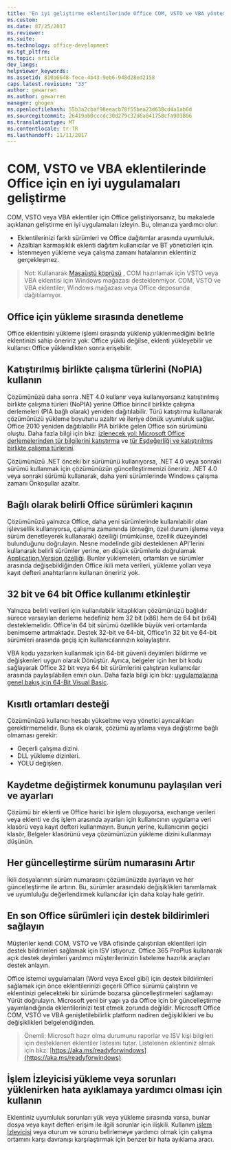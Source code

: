 ```yaml
---
title: "En iyi geliştirme eklentilerinde Office COM, VSTO ve VBA yöntemler | Microsoft Docs"
ms.custom: 
ms.date: 07/25/2017
ms.reviewer: 
ms.suite: 
ms.technology: office-development
ms.tgt_pltfrm: 
ms.topic: article
dev_langs: 
helpviewer_keywords: 
ms.assetid: 810a6648-fece-4b43-9eb6-948d28ed2158
caps.latest.revision: "33"
author: gewarren
ms.author: gewarren
manager: ghogen
ms.openlocfilehash: 55b3a2cbaf98eeacb78f55bea23d638cd4a1ab6d
ms.sourcegitcommit: 26419ab0cccdc30d279c32d6a841758cfa903806
ms.translationtype: MT
ms.contentlocale: tr-TR
ms.lasthandoff: 11/11/2017
---
```

# <a name="development-best-practices-for-com-vsto-and-vba--add-ins-in-office"></a>COM, VSTO ve VBA eklentilerinde Office için en iyi uygulamaları geliştirme
  COM, VSTO veya VBA eklentiler için Office geliştiriyorsanız, bu makalede açıklanan geliştirme en iyi uygulamaları izleyin.   Bu, olmanıza yardımcı olur:

-  Eklentilerinizi farklı sürümleri ve Office dağıtımlar arasında uyumluluk.
-  Azaltılan karmaşıklık eklenti dağıtım kullanıcılar ve BT yöneticileri için.
-  İstenmeyen yükleme veya çalışma zamanı hatalarının eklentiniz gerçekleşmez.

>Not: Kullanarak [Masaüstü köprüsü](https://docs.microsoft.com/en-us/windows/uwp/porting/desktop-to-uwp-root) , COM hazırlamak için VSTO veya VBA eklentisi için Windows mağazası desteklenmiyor. COM, VSTO ve VBA eklentiler, Windows mağazası veya Office deposunda dağıtılamıyor. 
  
## <a name="do-not-check-for-office-during-installation"></a>Office için yükleme sırasında denetleme  
 Office eklentisini yükleme işlemi sırasında yüklenip yüklenmediğini belirle eklentinizi sahip öneririz yok. Office yüklü değilse, eklenti yükleyebilir ve kullanıcı Office yüklendikten sonra erişebilir. 
  
## <a name="use-embedded-interop-types-nopia"></a>Katıştırılmış birlikte çalışma türlerini (NoPIA) kullanın  
Çözümünüzü daha sonra .NET 4.0 kullanır veya kullanıyorsanız katıştırılmış birlikte çalışma türleri (NoPIA) yerine Office birincil birlikte çalışma derlemeleri (PIA bağlı olarak) yeniden dağıtılabilir. Türü katıştırma kullanarak çözümünüzü yükleme boyutunu azaltır ve ileriye dönük uyumluluk sağlar. Office 2010 yeniden dağıtılabilir PIA birlikte gelen Office son sürümünü oluştu. Daha fazla bilgi için bkz: [izlenecek yol: Microsoft Office derlemelerinden tür bilgilerini katıştırma](https://msdn.microsoft.com/en-us/library/ee317478.aspx) ve [tür Eşdeğerliği ve katıştırılmış birlikte çalışma türlerini](https://docs.microsoft.com/en-us/dotnet/framework/interop/type-equivalence-and-embedded-interop-types). 

Çözümünüzü .NET önceki bir sürümünü kullanıyorsa, .NET 4.0 veya sonraki sürümü kullanmak için çözümünüzün güncelleştirmenizi öneririz. .NET 4.0 veya sonraki sürümü kullanarak, daha yeni sürümlerinde Windows çalışma zamanı Önkoşullar azaltır.
  
## <a name="avoid-depending-on-specific-office-versions"></a>Bağlı olarak belirli Office sürümleri kaçının  
Çözümünüzü yalnızca Office, daha yeni sürümlerinde kullanılabilir olan işlevsellik kullanıyorsa, çalışma zamanında (örneğin, özel durum işleme veya sürüm denetleyerek kullanarak) özelliği (mümkünse, özellik düzeyinde) bulunduğunu doğrulayın. Nesne modelinde gibi desteklenen API'lerini kullanarak belirli sürümler yerine, en düşük sürümlerle doğrulamak [Application.Version özelliği](https://msdn.microsoft.com/en-us/library/office/microsoft.office.interop.excel._application.version.aspx). Bunlar yüklemeleri, ortamları ve sürümler arasında değişebildiğinden Office ikili meta verileri, yükleme yolları veya kayıt defteri anahtarlarını kullanan öneririz yok.

## <a name="enable-both-32-bit-and-64-bit-office-usage"></a>32 bit ve 64 bit Office kullanımı etkinleştir   
Yalnızca belirli verileri için kullanılabilir kitaplıkları çözümünüzü bağlıdır sürece varsayılan derleme hedefiniz hem 32 bit (x86) hem de 64 bit (x64) desteklemelidir. Office'in 64 bit sürümü özellikle büyük veri ortamlarda benimseme artmaktadır. Destek 32-bit ve 64-bit, Office'in 32 bit ve 64-bit sürümleri arasında geçiş için kullanıcılarınızın kolaylaştırır.

VBA kodu yazarken kullanmak için 64-bit güvenli deyimleri bildirme ve değişkenleri uygun olarak Dönüştür. Ayrıca, belgeler için her bit kodu sağlayarak Office 32 bit veya 64 bit sürümlerini çalıştıran kullanıcılar arasında paylaşılabilen emin olun. Daha fazla bilgi için bkz: [uygulamalarına genel bakış için 64-Bit Visual Basic](https://msdn.microsoft.com/en-us/library/office/gg264421.aspx).

## <a name="support-restricted-environments"></a>Kısıtlı ortamları desteği   
Çözümünüzü kullanıcı hesabı yükseltme veya yönetici ayrıcalıkları gerektirmemelidir. Buna ek olarak, çözümü ayarlama veya değiştirme bağlı olmaması gerekir:

- Geçerli çalışma dizini.
- DLL yükleme dizinleri.
- YOLU değişken.

## <a name="change-the-save-location-of-shared-data-and-settings"></a>Kaydetme değiştirmek konumunu paylaşılan veri ve ayarları
Çözümü bir eklenti ve Office harici bir işlem oluşuyorsa, exchange verileri veya eklenti ve dış işlem arasında ayarları için kullanıcının uygulama veri klasörü veya kayıt defteri kullanmayın. Bunun yerine, kullanıcının geçici klasör, Belgeler klasörünü veya çözümünüzün yükleme dizini kullanmayı düşünün.

## <a name="increment-the-version-number-with-each-update"></a>Her güncelleştirme sürüm numarasını Artır
İkili dosyalarının sürüm numarasını çözümünüzde ayarlayın ve her güncelleştirme ile artırın. Bu, sürümler arasındaki değişiklikleri tanımlamak ve uyumluluğu değerlendirmek kullanıcılar için daha kolay hale getirir.

## <a name="provide-support-statements-for-the-latest-versions-of-office"></a>En son Office sürümleri için destek bildirimleri sağlayın
Müşteriler kendi COM, VSTO ve VBA ofisinde çalıştırılan eklentileri için destek bildirimleri sağlamak için ISV istiyoruz. Office 365 ProPlus kullanarak açık destek deyimleri yardımcı müşterilerinizin listeleme hazırlık araçları destek anlayın. 

Office istemci uygulamaları (Word veya Excel gibi) için destek bildirimleri sağlamak için önce eklentilerinizi geçerli Office sürümü çalıştırın ve eklentinizi gelecekteki bir sürümde bozarsa güncelleştirmeleri sağlamayı Yürüt doğrulayın. Microsoft yeni bir yapı ya da Office için bir güncelleştirme yayımlandığında eklentilerinizi test etmek zorunda değildir. Microsoft Office COM, VSTO ve VBA genişletilebilirlik platform nadiren değişiklikleri ve bu değişiklikleri belgelendiğinden.

>Önemli: Microsoft hazır olma durumunu raporlar ve ISV kişi bilgileri için desteklenen eklentiler listesini tutar. Listelenen eklentiniz almak için bkz: [https://aka.ms/readyforwindows](https://aka.ms/readyforwindows).

## <a name="use-process-monitor-to-help-debug-installation-or-loading-issues"></a>İşlem İzleyicisi yükleme veya sorunları yüklenirken hata ayıklamaya yardımcı olması için kullanın
Eklentiniz uyumluluk sorunları yük veya yükleme sırasında varsa, bunlar dosya veya kayıt defteri erişim ile ilgili sorunlar için ilişkili. Kullanım [işlem İzleyicisi](https://docs.microsoft.com/en-us/sysinternals/downloads/procmon) veya oturum ve sorunu belirlemeye yardımcı olmak için çalışma ortamını karşı davranışı karşılaştırmak için benzer bir hata ayıklama aracı. 

